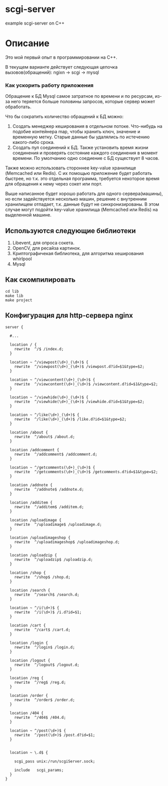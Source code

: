 # scgi-server
example scgi-server on C++

# Описание
Это мой первый опыт в программировании на C++.

В текущем варианте действует следующая цепочка вызовов(обращений): ngixn -> scgi -> mysql

### Как ускорить работу приложения
Обращение к БД Mysql самое затратное по времени и по ресурсам, из-за него теряется больше половины запросов, которые сервер может обработать.

Что бы сократить количество обращений к БД можно:
1. Создать менеджер кеширования в отдельном потоке. Что-нибудь на подобие контейнера map, чтобы хранить ключ, значение и временную метку. Старые данные бы удалялись по истечению какого-либо срока.
2. Создать пул соединений к БД. Также установить время жизни соединения и проверять состояние каждого соединения в момент времени. По умолчанию одно соедиение с БД существует 8 часов.

Также можно использовать стороннее key-value хранилище (Memcached или Redis). С их помощью приложение будет работать быстрее, но т.к. это отдельная программа, требуется некоторое время для обращения к нему через сокет или порт.

Выше написанное будет хорошо работать для одного сервера(машины), но если задействуется несколько машин, решение с внутренним хранилищем отпадает, т.к. данные будут не синхронизированы. В этом случае могут подойти key-value хранилища (Memcached или Redis) на выделенной машине.


## Используются следующие библиотеки
1. Libevent, для опроса сокета.
2. OpenCV, для ресайза картинок.
3. Криптографичекая библиотека, для алгоритма хеширования whirlpool
4. Mysql

## Как скомпилировать
```
cd lib
make lib
make project
```

## Конфигурация для http-сервера nginx 

```
server {

  #... 

  location / {
    rewrite  ^/$ /index.d;
  }

  location ~ ^/viewpost(\d+)_(\d+)$ {
    rewrite  ^/viewpost(\d+)_(\d+)$ /viewpost.d?id=$1&type=$2;
  }

  location ~ ^/viewcontent(\d+)_(\d+)$ {
    rewrite  ^/viewcontent(\d+)_(\d+)$ /viewcontent.d?id=$1&type=$2;
  }

  location ~ ^/viewhide(\d+)_(\d+)$ {
    rewrite  ^/viewhide(\d+)_(\d+)$ /viewhide.d?id=$1&type=$2;
  }

  location ~ ^/like(\d+)_(\d+)$ {
    rewrite  ^/like(\d+)_(\d+)$ /like.d?id=$1&type=$2;
  }

  location /about {
    rewrite  ^/about$ /about.d;
  }

  location /addcomment {
    rewrite  ^/addcomment$ /addcomment.d;
  }

  location ~ ^/getcomments(\d+)_(\d+)$ {
    rewrite  ^/getcomments(\d+)_(\d+)$ /getcomments.d?id=$1&type=$2;
  }

  location /addnote {
    rewrite  ^/addnote$ /addnote.d;
  }

  location /additem {
    rewrite  ^/additem$ /additem.d;
  }

  location /uploadimage {
    rewrite  ^/uploadimage$ /uploadimage.d;
  }

  location /uploadimageshop {
    rewrite  ^/uploadimageshop$ /uploadimageshop.d;
  }

  location /uploadzip {
    rewrite  ^/uploadzip$ /uploadzip.d;
  }

  location /shop {
    rewrite  ^/shop$ /shop.d;
  }

  location /search {
    rewrite  ^/search$ /search.d;
  }

  location ~ ^/i(\d+)$ {
    rewrite  ^/i(\d+)$ /i.d?id=$1;
  }

  location /cart {
    rewrite  ^/cart$ /cart.d;
  }

  location /login {
    rewrite  ^/login$ /login.d;
  }

  location /logout {
    rewrite  ^/logout$ /logout.d;
  }

  location /reg {
    rewrite  ^/reg$ /reg.d;
  }

  location /order {
    rewrite  ^/order$ /order.d;
  }

  location /404 {
    rewrite  ^/404$ /404.d;
  }

  location ~ ^/post(\d+)$ {
    rewrite  ^/post(\d+)$ /post.d?id=$1;
  }


  location ~ \.d$ {

    scgi_pass unix:/run/scgiServer.sock;

    include   scgi_params;
  }
}
```
